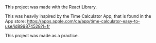 This project was made with the React Library.

This was heavily inspired by the Time Calculator App, that is found in the App store: https://apps.apple.com/ca/app/time-calculator-easy-to-use/id899874528?l=fr

This project was made as a practice.
